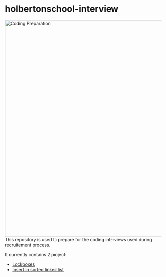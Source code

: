 # holbertonschool-interview
<img width="700" src="https://media.geeksforgeeks.org/wp-content/cdn-uploads/20210531212642/Best-Tips-and-Strategies-to-Prepare-for-a-Coding-Interview.png" alt="Coding Preparation" />
<br/>
This repository is used to prepare for the coding interviews used during recruitement process.

It currently contains 2 project:
- [Lockboxes](./lockboxes/)
- [Insert in sorted linked list](./insert_in_sorted_linked_list/)
